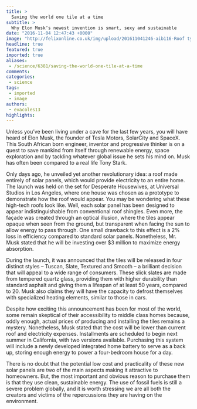 ```yaml
---
title: >
  Saving the world one tile at a time
subtitle: >
  Why Elon Musk’s newest invention is smart, sexy and sustainable
date: "2016-11-04 12:47:43 +0000"
image: "http://felixonline.co.uk/img/upload/201611041246-aib116-Roof types.png"
headline: true
featured: true
imported: true
aliases:
 - /science/6381/saving-the-world-one-tile-at-a-time
comments:
categories:
 - science
tags:
 - imported
 - image
authors:
 - evacoles13
highlights:
---
```


Unless you’ve been living under a cave for the last few years, you will have heard of Elon Musk, the founder of Tesla Motors, SolarCity and SpaceX. This South African born engineer, inventor and progressive thinker is on a quest to save mankind from itself through renewable energy, space exploration and by tackling whatever global issue he sets his mind on. Musk has often been compared to a real life Tony Stark.

Only days ago, he unveiled yet another revolutionary idea: a roof made entirely of solar panels, which would provide electricity to an entire home. The launch was held on the set for Desperate Housewives, at Universal Studios in Los Angeles, where one house was chosen as a prototype to demonstrate how the roof would appear. You may be wondering what these high-tech roofs look like. Well, each solar panel has been designed to appear indistinguishable from conventional roof shingles. Even more, the façade was created through an optical illusion, where the tiles appear opaque when seen from the ground, but transparent when facing the sun to allow energy to pass through. One small drawback to this effect is a 2% loss in efficiency compared to standard solar panels. Nonetheless, Mr. Musk stated that he will be investing over $3 million to maximize energy absorption.

During the launch, it was announced that the tiles will be released in four distinct styles – Tuscan, Slate, Textured and Smooth – a brilliant decision that will appeal to a wide range of consumers.  These slick slates are made from tempered quartz glass, providing them with higher durability than standard asphalt and giving them a lifespan of at least 50 years, compared to 20. Musk also claims they will have the capacity to defrost themselves with specialized heating elements, similar to those in cars.

Despite how exciting this announcement has been for most of the world, some remain skeptical of their accessibility to middle class homes because, oddly enough, actual prices of producing and installing the tiles remains a mystery. Nonetheless, Musk stated that the cost will be lower than current roof and electricity expenses. Installments are scheduled to begin next summer in California, with two versions available. Purchasing this system will include a newly developed integrated home battery to serve as a back up, storing enough energy to power a four-bedroom house for a day.

There is no doubt that the potential low cost and practicality of these new solar panels are two of the main aspects making it attractive to homeowners. But, the most important and obvious reason to purchase them is that they use clean, sustainable energy. The use of fossil fuels is still a severe problem globally, and it is worth stressing we are all both the creators and victims of the repercussions they are having on the environment.
